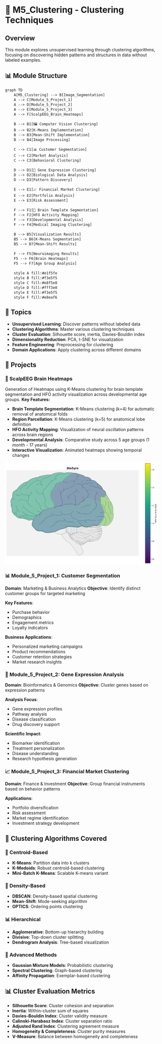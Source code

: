 # 🎨 M5_Clustering - Clustering Techniques

## Overview
This module explores unsupervised learning through clustering algorithms, focusing on discovering hidden patterns and structures in data without labeled examples.

## 📊 Module Structure

```mermaid
graph TD
    A[M5_Clustering] --> B[Image_Segmentation]
    A --> C[Module_5_Project_1]
    A --> D[Module_5_Project_2]
    A --> E[Module_5_Project_3]
    A --> F[ScalpEEG_Brain_Heatmaps]
    
    B --> B1[🖼️ Computer Vision Clustering]
    B --> B2[K-Means Implementation]
    B --> B3[Mean-Shift Implementation]
    B --> B4[Image Processing]
    
    C --> C1[📊 Customer Segmentation]
    C --> C2[Market Analysis]
    C --> C3[Behavioral Clustering]
    
    D --> D1[🧬 Gene Expression Clustering]
    D --> D2[Biological Data Analysis]
    D --> D3[Pattern Discovery]
    
    E --> E1[📈 Financial Market Clustering]
    E --> E2[Portfolio Analysis]
    E --> E3[Risk Assessment]
    
    F --> F1[🧠 Brain Template Segmentation]
    F --> F2[HFO Activity Mapping]
    F --> F3[Developmental Analysis]
    F --> F4[Medical Imaging Clustering]
    
    B --> B5[Visualization Results]
    B5 --> B6[K-Means Segmentation]
    B5 --> B7[Mean-Shift Results]
    
    F --> F5[Neuroimaging Results]
    F5 --> F6[Brain Heatmaps]
    F5 --> F7[Age Group Analysis]
    
    style A fill:#e1f5fe
    style B fill:#f3e5f5
    style C fill:#e8f5e8
    style D fill:#fff3e0
    style E fill:#f3e5f5
    style F fill:#e8eaf6
```

## 🎯 Topics
- **Unsupervised Learning**: Discover patterns without labeled data
- **Clustering Algorithms**: Master various clustering techniques
- **Cluster Evaluation**: Silhouette score, inertia, Davies-Bouldin index
- **Dimensionality Reduction**: PCA, t-SNE for visualization
- **Feature Engineering**: Preprocessing for clustering
- **Domain Applications**: Apply clustering across different domains

## 📁 Projects

### 🧠 ScalpEEG Brain Heatmaps
Generation of Heatmaps using K-Means clustering for brain template segmentation and HFO activity visualization across developmental age groups.
**Key Features:**
- **Brain Template Segmentation**: K-Means clustering (k=4) for automatic removal of anatomical folds
- **Region Parcellation**: K-Means clustering (k=5) for anatomical lobe definition
- **HFO Activity Mapping**: Visualization of neural oscillation patterns across brain regions
- **Developmental Analysis**: Comparative study across 5 age groups (1 month - 17 years)
- **Interactive Visualization**: Animated heatmaps showing temporal changes
<img src="M5_Clustering/ScalpEEG_Brain_Heatmaps/Output/Norm_Across_Age_Groups/B_1_3to5yrs_brain_regions_cmap_normalized_across_age_groups.png" alt="HFO Brain Heatmap Example" width="600">

### 📊 Module_5_Project_1: Customer Segmentation
**Domain**: Marketing & Business Analytics
**Objective**: Identify distinct customer groups for targeted marketing

**Key Features**:
- Purchase behavior
- Demographics
- Engagement metrics
- Loyalty indicators

**Business Applications**:
- Personalized marketing campaigns
- Product recommendations
- Customer retention strategies
- Market research insights

### 🧬 Module_5_Project_2: Gene Expression Analysis
**Domain**: Bioinformatics & Genomics
**Objective**: Cluster genes based on expression patterns

**Analysis Focus**:
- Gene expression profiles
- Pathway analysis
- Disease classification
- Drug discovery support

**Scientific Impact**:
- Biomarker identification
- Treatment personalization
- Disease understanding
- Research hypothesis generation

### 📈 Module_5_Project_3: Financial Market Clustering
**Domain**: Finance & Investment
**Objective**: Group financial instruments based on behavior patterns

**Applications**:
- Portfolio diversification
- Risk assessment
- Market regime identification
- Investment strategy development

## 🔬 Clustering Algorithms Covered

### 🎯 Centroid-Based
- **K-Means**: Partition data into k clusters
- **K-Medoids**: Robust centroid-based clustering
- **Mini-Batch K-Means**: Scalable K-means variant

### 🌊 Density-Based
- **DBSCAN**: Density-based spatial clustering
- **Mean-Shift**: Mode-seeking algorithm
- **OPTICS**: Ordering points clustering

### 📊 Hierarchical
- **Agglomerative**: Bottom-up hierarchy building
- **Divisive**: Top-down cluster splitting
- **Dendrogram Analysis**: Tree-based visualization

### 🧠 Advanced Methods
- **Gaussian Mixture Models**: Probabilistic clustering
- **Spectral Clustering**: Graph-based clustering
- **Affinity Propagation**: Exemplar-based clustering

## 📊 Cluster Evaluation Metrics

- **Silhouette Score**: Cluster cohesion and separation
- **Inertia**: Within-cluster sum of squares
- **Davies-Bouldin Index**: Cluster validity measure
- **Calinski-Harabasz Index**: Cluster separation ratio
- **Adjusted Rand Index**: Clustering agreement measure
- **Homogeneity & Completeness**: Cluster purity measures
- **V-Measure**: Balance between homogeneity and completeness